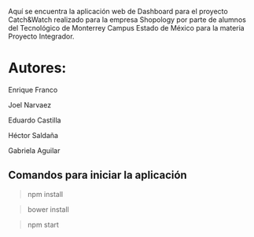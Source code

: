 Aquí se encuentra la aplicación web de Dashboard para el proyecto Catch&Watch realizado para la empresa Shopology por parte de alumnos del Tecnológico de Monterrey Campus Estado de México para la materia Proyecto Integrador.

# Autores:

Enrique Franco

Joel Narvaez

Eduardo Castilla

Héctor Saldaña

Gabriela Aguilar

## Comandos para iniciar la aplicación

>npm install

>bower install

>npm start


